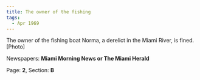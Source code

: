 ```yaml
---  
title: The owner of the fishing  
tags:  
  - Apr 1969  
---  
```

  
The owner of the fishing boat Norma, a derelict in the Miami River, is fined. [Photo]  
  
Newspapers: **Miami Morning News or The Miami Herald**  
  
Page: **2**, Section: **B** 
